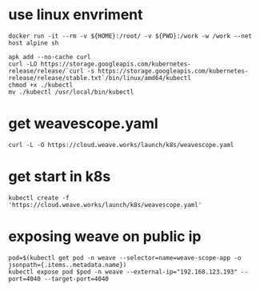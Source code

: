 # use linux envriment
```
docker run -it --rm -v ${HOME}:/root/ -v ${PWD}:/work -w /work --net host alpine sh

apk add --no-cache curl
curl -LO https://storage.googleapis.com/kubernetes-release/release/`curl -s https://storage.googleapis.com/kubernetes-release/release/stable.txt`/bin/linux/amd64/kubectl
chmod +x ./kubectl
mv ./kubectl /usr/local/bin/kubectl
```

# get weavescope.yaml
```
curl -L -O https://cloud.weave.works/launch/k8s/weavescope.yaml
```

# get start in k8s
```
kubectl create -f 'https://cloud.weave.works/launch/k8s/weavescope.yaml' 
```

# exposing weave on public ip  
```
pod=$(kubectl get pod -n weave --selector=name=weave-scope-app -o jsonpath={.items..metadata.name})
kubectl expose pod $pod -n weave --external-ip="192.168.123.193" --port=4040 --target-port=4040
```

